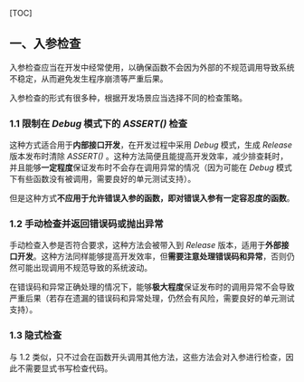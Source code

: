 [TOC]

## 一、入参检查

入参检查应当在开发中经常使用，以确保函数不会因为外部的不规范调用导致系统不稳定，从而避免发生程序崩溃等严重后果。

入参检查的形式有很多种，根据开发场景应当选择不同的检查策略。

### 1.1 限制在 *Debug* 模式下的 *ASSERT()* 检查

这种方式适合用于**内部接口开发**，在开发过程中采用 *Debug* 模式，生成 *Release* 版本发布时清除 *ASSERT()* 。这种方法简便且能提高开发效率，减少排查耗时，并且能够**一定程度**保证发布时不会存在调用异常的情况（因为可能在 *Debug* 模式下有些函数没有被调用，需要良好的单元测试支持）。

但是这种方式**不应用于允许错误入参的函数，即对错误入参有一定容忍度的函数**。

### 1.2 手动检查并返回错误码或抛出异常

手动检查入参是否符合要求，这种方法会被带入到 *Release* 版本，适用于**外部接口开发**。这种方法同样能够提高开发效率，但**需要注意处理错误码和异常**，否则仍然可能出现调用不规范导致的系统波动。

在错误码和异常正确处理的情况下，能够**极大程度**保证发布时的调用异常不会导致严重后果（若存在遗漏的错误码和异常处理，仍然会有风险，需要良好的单元测试支持）。

### 1.3 隐式检查

与 1.2 类似，只不过会在函数开头调用其他方法，这些方法会对入参进行检查，因此不需要显式书写检查代码。
